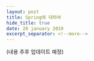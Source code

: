 ```yaml
---
layout: post
title: Spring에 대하여
hide_title: true     
date: 20 january 2019
excerpt_separator: <!--more-->
---
```




(내용 추후 업데이트 예정)

<!--more-->
